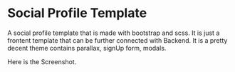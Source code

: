 # Social Profile Template
A social profile template that is made with bootstrap and scss. It is just a frontent template that can be further connected with Backend. It is a pretty decent theme contains parallax, signUp form, modals. 

Here is the Screenshot.